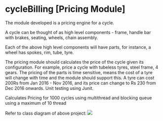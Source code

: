 # cycleBilling [Pricing Module]
The module developed is a pricing engine for a cycle.

A cycle can be thought of as high level components -
frame, 
handle bar with brakes, 
seating, 
wheels, 
chain assembly.

Each of the above high level components will have parts, for instance, a wheel has spokes, rim, tube, tyre.

The pricing module should calculates the price of the cycle given its configuration. For example, price a cycle with tubeless tyres, steel frame, 4 gears. The pricing of the parts is time sensitive, means the cost of a tyre will change with time and the module should support this. A tyre can cost 200Rs from Jan 2016 - Nov 2016, and its price can change to Rs 230 from Dec 2016 onwards.
Unit testing using Junit.

Calculates Pricing for 1000 cycles using multithread and blocking queue using a maximum of 10 thread

Refer to class diagram of above project: <img src = "images/Cycle_ClassDiagram.png">
